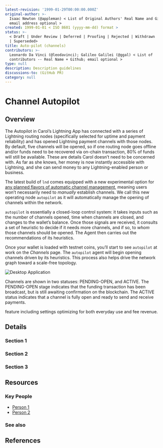 ```yaml
---
latest-revision: '1999-01-29T00:00:00.000Z'
original-author: >-
  Isaac Newton (@appleman) < List of Original Authors' Real Name and Github;
  email address optional >
created: 1999-01-01 < ISO 8601 (yyyy-mm-dd) format >
status: >-
  < Draft | Under Review | Deferred | Proofing | Rejected | Withdrawn | Accepted
  | Superseded>
title: Auto-pilot (channels)
contributors: >-
  Leonardo Da Vinci (@leodavinci); Galileo Galilei (@ggal) < List of
  contributors -- Real Name + Github; email optional >
type: null
description: Description guidelines
discussions-to: (GitHub PR)
category: null
---
```


# Channel Autopilot

## Overview

The Autopilot in Carol’s Lightning App has connected with a series of Lightning routing nodes \(specifically selected for uptime and payment reliability\) and has opened Lightning payment channels with those nodes. By default, five channels will be opened, so if one routing node goes offline and/or funds need to be recovered via on-chain transaction, 80% of funds will still be available. These are details Carol doesn’t need to be concerned with. As far as she knows, her money is now instantly accessible with Lightning, and she can send money to any Lightning-enabled person or business.

The latest build of `lnd` comes equipped with a new experimental option for [any planned flavors of automatic channel management](https://github.com/lightningnetwork/lnd/commit/306c4aef8e3af44fb3f2d8f52fc887f2c48e9c04), meaning users won’t necessarily need to _manually_ establish channels. We call this new operating node `autopilot` as it will automatically manage the opening of channels within the network.

`autopilot` is essentially a closed-loop control system: it takes inputs such as the number of channels opened, time when channels are closed, and changes to the wallet’s balance. Once those signals are received, it consults a set of heuristic to decide if it needs more channels, and if so, to _whom_ those channels should be opened. The Agent then carries out the recommendations of its heuristics.

Once your wallet is loaded with testnet coins, you’ll start to see `autopilot` at work on the _Channels_ page. The `autopilot` agent will begin opening channels driven by its heuristics. This process also helps drive the network graph toward a scale-free topology.

![Desktop Application](https://blog.lightning.engineering/assets/images/app-auto.png)

Channels are shown in two statuses: PENDING-OPEN, and ACTIVE. The PENDING-OPEN stage indicates that the funding transaction has been broadcast, but is still awaiting confirmation on the blockchain. The ACTIVE status indicates that a channel is fully open and ready to send and receive payments.

feature including settings optimizing for both everyday use and fee revenue.

  


## Details

### Section 1

### Section 2

### Section 3

## Resources

### Key People

* [Person 1](auto-pilot-channels.md)
* [Person 2](auto-pilot-channels.md)

### See also

## References

